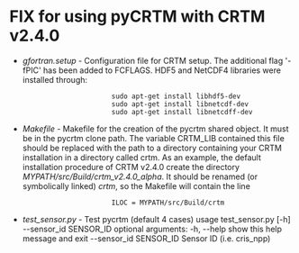 # FIX for using pyCRTM with CRTM v2.4.0

- *gfortran.setup* - Configuration file for CRTM setup. The additional flag '-fPIC' has been added to FCFLAGS.
                   HDF5 and NetCDF4 libraries were installed through:
  
                            sudo apt-get install libhdf5-dev
                            sudo apt-get install libnetcdf-dev
                            sudo apt-get install libnetcdff-dev


- *Makefile* - Makefile for the creation of the pycrtm shared object. It must be in the pycrtm clone path.
               The variable CRTM_LIB contained this file should be replaced with the path to a directory containing your CRTM installation in a directory called crtm.
               As an example, the default installation procedure of CRTM v2.4.0 create the directory *MYPATH/src/Build/crtm_v2.4.0_alpha*. It should be renamed (or symbolically linked) *crtm*,
               so the Makefile will contain the line

                            ILOC = MYPATH/src/Build/crtm


- *test_sensor.py* - Test pycrtm (default 4 cases) 
   usage test_sensor.py [-h] --sensor_id SENSOR_ID
        optional arguments:
          -h, --help            show this help message and exit
          --sensor_id SENSOR_ID
                                Sensor ID (i.e. cris_npp)

